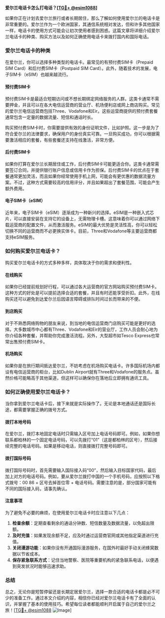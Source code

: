 **爱尔兰电话卡怎么打电话？[[TG💪+ @esim1088](https://t.me/s/esim1088)]**

如果你正在计划去爱尔兰旅行或者长期居住，那么了解如何使用爱尔兰的电话卡是非常重要的。爱尔兰作为一个欧洲国家，其通信系统相对发达，但和许多其他国家一样，电话卡的使用方式可能会让初次使用者感到困惑。这篇文章将详细介绍爱尔兰电话卡的种类、购买方法以及如何正确使用电话卡来拨打国内和国际电话。

### 爱尔兰电话卡的种类

在爱尔兰，你可以选择多种类型的电话卡。最常见的有预付费SIM卡（Prepaid SIM Card）和后付费SIM卡（Postpaid SIM Card）。此外，随着技术的发展，电子SIM卡（eSIM）也越来越流行。

#### 预付费SIM卡

预付费SIM卡是最适合短期访问或不想长期绑定网络服务的人群。这类卡通常不需要押金，并且可以在各大电信运营商的营业厅、机场便利店或网上商店购买。常见的爱尔兰电信运营商包括Three、Vodafone和Eir。这些运营商提供的预付费套餐通常包含一定量的数据流量、短信和通话时长。

购买预付费SIM卡时，你需要提供有效的身份证明文件，比如护照。这一步是为了符合爱尔兰的法律要求，确保用户的身份真实可靠。一旦购买成功，你可以根据需要激活相应的套餐，有些套餐还支持在线激活，非常方便。

#### 后付费SIM卡

如果你打算在爱尔兰长期居住或工作，后付费SIM卡可能更适合你。这类卡通常需要签订合同，并提供银行账户信息或信用卡作为担保。后付费SIM卡的优点在于套餐通常更加灵活，而且如果你经常使用手机上网，可能会有更优惠的数据流量方案。不过，这种方式需要较高的信用评分，并且如果超出了套餐范围，可能会产生额外费用。

#### 电子SIM卡（eSIM）

近年来，电子SIM卡（eSIM）逐渐成为一种新兴的选择。eSIM是一种嵌入式芯片，可以直接安装在支持它的设备上，无需物理卡槽。这意味着你可以通过网络下载运营商的配置文件，从而激活服务。eSIM的最大优势是灵活性高，你可以轻松切换不同的运营商而不必更换实体卡。目前，Three和Vodafone等主要运营商都支持eSIM服务。

### 如何购买爱尔兰电话卡？

购买爱尔兰电话卡的方式多种多样，具体取决于你的需求和便利性。

#### 在线购买

如果你已经提前规划好行程，可以通过各大运营商的官方网站购买预付费SIM卡。这种方式的好处是可以提前选择合适的套餐，并且有时还能享受折扣。此外，在线购买还可以避免到达爱尔兰后因语言障碍或排队时间过长而带来的不便。

#### 到店购买

对于不熟悉网络购物的朋友来说，到当地的电信运营商门店购买可能是更好的选择。大多数城市中心都有Three、Vodafone和Eir的营业厅，工作人员会耐心地为你介绍各种套餐，并帮助你完成激活流程。另外，大型超市如Tesco Express也常常出售预付费SIM卡。

#### 机场购买

如果你是在旅行期间抵达爱尔兰，不妨考虑在机场购买电话卡。许多国际机场内都设有电信运营商的柜台，比如Dublin Airport就有Three和Vodafone的服务点。虽然价格可能略高于其他渠道，但这样可以确保你在落地后立即拥有通讯工具。

### 如何正确使用爱尔兰电话卡？

当你拿到爱尔兰电话卡后，接下来就是实际操作了。无论是本地通话还是国际长途，都需要掌握正确的拨号方式。

#### 拨打本地号码

在爱尔兰，拨打本地固定电话时只需输入区号加上电话号码即可。例如，如果你想联系都柏林的一个固定电话号码，可以先拨打“01”（这是都柏林的区号），然后接续完整的电话号码。如果是移动电话，则直接拨打完整号码即可。

#### 拨打国际号码

拨打国际号码时，首先需要输入国际接入码“00”，然后输入目标国家代码，最后加上对方的电话号码。例如，要从爱尔兰拨打中国的一个手机号码，应按照以下格式拨号：00 86 + 区号去掉首位零 + 电话号码。需要注意的是，部分国家可能有不同的国际接入码，请事先确认。

#### 注意事项

为了避免不必要的麻烦，在使用爱尔兰电话卡时应注意以下几点：
1. **检查余额**：定期查看剩余的通话分钟数、短信数量及数据流量，以免超出限额。
2. **及时充值**：如果发现余额不足，应及时通过运营商官网或其他指定渠道进行充值。
3. **关闭漫游功能**：如果你没有开通国际漫游服务，在国外时最好手动关闭蜂窝数据以节省成本。
4. **保存紧急联系方式**：记住当地警察、医院等重要机构的紧急联系电话，以便遇到突发状况时能够迅速求助。

### 总结

总之，无论你是短暂停留还是长期定居爱尔兰，选择一款合适的电话卡都是必不可少的准备工作。通过本文介绍的内容，相信你已经对爱尔兰电话卡有了全面的认识，并掌握了基本的使用技巧。希望每位读者都能顺利开启属于自己的爱尔兰之旅！[[TG💪+ @esim1088](https://t.me/s/esim1088) ![Image](https://i.postimg.cc/4NQfJmqS/Snipaste-2025-05-13-00-14-12.png)]